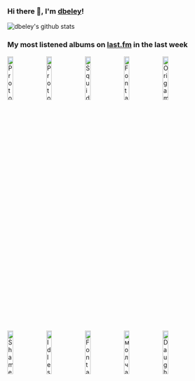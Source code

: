 ### Hi there 👋, I'm [dbeley](https://dbeley.ovh/en)!

![dbeley's github stats](https://github-readme-stats.vercel.app/api?username=dbeley)

### My most listened albums on [last.fm](https://www.last.fm/user/d_beley) in the last week

[<img src='https://lastfm.freetls.fastly.net/i/u/300x300/6db26fbdb3f1f8a29cbed36e4d5ed030.jpg' width='16%' height='16%' alt='Protomartyr - Ultimate Success Today'>](https://www.last.fm/music/protomartyr/ultimate%2bsuccess%2btoday)&nbsp;
[<img src='https://lastfm.freetls.fastly.net/i/u/300x300/92b8847eb5e8a9098568e697a41f754c.jpg' width='16%' height='16%' alt='Protomartyr - Relatives In Descent'>](https://www.last.fm/music/protomartyr/relatives%2bin%2bdescent)&nbsp;
[<img src='https://lastfm.freetls.fastly.net/i/u/300x300/10665330bf1e97af57e52b98fe27386e.jpg' width='16%' height='16%' alt='Squid - Bright Green Field'>](https://www.last.fm/music/squid/bright%2bgreen%2bfield)&nbsp;
[<img src='https://lastfm.freetls.fastly.net/i/u/300x300/a6e4705a174dcf7b423e82ed06038263.jpg' width='16%' height='16%' alt='Fontaines D.C. - Dogrel'>](https://www.last.fm/music/fontaines%2bd.c./dogrel)&nbsp;
[<img src='https://lastfm.freetls.fastly.net/i/u/300x300/19d15ee1865b48d02c39488323a0f8f6.jpg' width='16%' height='16%' alt='Origami Angel - Somewhere City'>](https://www.last.fm/music/origami%2bangel/somewhere%2bcity)&nbsp;
<br>
[<img src='https://lastfm.freetls.fastly.net/i/u/300x300/fcfad6b2b04e15791dbf2351791bf368.jpg' width='16%' height='16%' alt='Shame - Drunk Tank Pink'>](https://www.last.fm/music/shame/drunk%2btank%2bpink)&nbsp;
[<img src='https://lastfm.freetls.fastly.net/i/u/300x300/5ff262bd41f9b81ae0835c17d95bef15.jpg' width='16%' height='16%' alt='Idles - Joy as an Act of Resistance.'>](https://www.last.fm/music/idles/joy%2bas%2ban%2bact%2bof%2bresistance.)&nbsp;
[<img src='https://lastfm.freetls.fastly.net/i/u/300x300/f9853f38451bdcb38a3bffa9db5ddee0.jpg' width='16%' height='16%' alt='Fontaines D.C. - A Hero’s Death'>](https://www.last.fm/music/fontaines%2bd.c./a%2bhero%25e2%2580%2599s%2bdeath)&nbsp;
[<img src='https://lastfm.freetls.fastly.net/i/u/300x300/153101fc4adc56f38f0d698bb2125c8d.png' width='16%' height='16%' alt='молчат дома - Этажи'>](https://www.last.fm/music/%25d0%25bc%25d0%25be%25d0%25bb%25d1%2587%25d0%25b0%25d1%2582%2b%25d0%25b4%25d0%25be%25d0%25bc%25d0%25b0/%25d0%25ad%25d1%2582%25d0%25b0%25d0%25b6%25d0%25b8)&nbsp;
[<img src='https://lastfm.freetls.fastly.net/i/u/300x300/15e2aa6fbb9db93a7236039ae64ee1a3.jpg' width='16%' height='16%' alt='Daughters - You Wont Get What You Want'>](https://www.last.fm/music/daughters/you%2bwon%2527t%2bget%2bwhat%2byou%2bwant)&nbsp;
<br>

